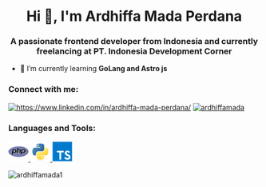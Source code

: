 <h1 align="center">Hi 👋, I'm Ardhiffa Mada Perdana</h1>
<h3 align="center">A passionate frontend developer from Indonesia and currently freelancing at PT. Indonesia Development Corner</h3>

- 🌱 I’m currently learning **GoLang and Astro js**

<h3 align="left">Connect with me:</h3>
<p align="left">
<a href="https://linkedin.com/in/https://www.linkedin.com/in/ardhiffa-mada-perdana/" target="blank"><img align="center" src="https://raw.githubusercontent.com/rahuldkjain/github-profile-readme-generator/master/src/images/icons/Social/linked-in-alt.svg" alt="https://www.linkedin.com/in/ardhiffa-mada-perdana/" height="30" width="40" /></a>
<a href="https://instagram.com/ardhiffamada" target="blank"><img align="center" src="https://raw.githubusercontent.com/rahuldkjain/github-profile-readme-generator/master/src/images/icons/Social/instagram.svg" alt="ardhiffamada" height="30" width="40" /></a>
</p>

<h3 align="left">Languages and Tools:</h3>
<p align="left"> <a href="https://www.php.net" target="_blank" rel="noreferrer"> <img src="https://raw.githubusercontent.com/devicons/devicon/master/icons/php/php-original.svg" alt="php" width="40" height="40"/> </a> <a href="https://www.python.org" target="_blank" rel="noreferrer"> <img src="https://raw.githubusercontent.com/devicons/devicon/master/icons/python/python-original.svg" alt="python" width="40" height="40"/> </a> <a href="https://www.typescriptlang.org/" target="_blank" rel="noreferrer"> <img src="https://raw.githubusercontent.com/devicons/devicon/master/icons/typescript/typescript-original.svg" alt="typescript" width="40" height="40"/> </a> </p>

<p><img align="center" src="https://github-readme-streak-stats.herokuapp.com/?user=ardhiffamada1&" alt="ardhiffamada1" /></p>
